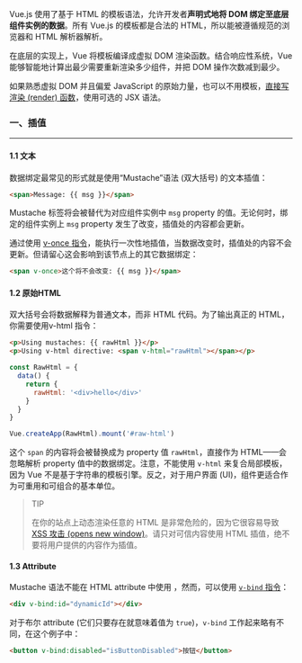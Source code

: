 Vue.js 使用了基于 HTML 的模板语法，允许开发者**声明式地将 DOM 绑定至底层组件实例的数据**。所有 Vue.js 的模板都是合法的 HTML，所以能被遵循规范的浏览器和 HTML 解析器解析。

在底层的实现上，Vue 将模板编译成虚拟 DOM 渲染函数。结合响应性系统，Vue 能够智能地计算出最少需要重新渲染多少组件，并把 DOM 操作次数减到最少。

如果熟悉虚拟 DOM 并且偏爱 JavaScript 的原始力量，也可以不用模板，[直接写渲染 (render) 函数](https://www.javascriptc.com/vue3js/guide/render-function.html)，使用可选的 JSX 语法。



### 一、插值

---

#### 1.1 文本

数据绑定最常见的形式就是使用“Mustache”语法 (双大括号) 的文本插值：

```html
<span>Message: {{ msg }}</span>
```

Mustache 标签将会被替代为对应组件实例中 `msg` property 的值。无论何时，绑定的组件实例上 `msg` property 发生了改变，插值处的内容都会更新。

通过使用 [v-once 指令](https://www.javascriptc.com/vue3js/api/directives.html#v-once)，能执行一次性地插值，当数据改变时，插值处的内容不会更新。但请留心这会影响到该节点上的其它数据绑定：

```html
<span v-once>这个将不会改变: {{ msg }}</span>
```

#### 1.2 原始HTML

双大括号会将数据解释为普通文本，而非 HTML 代码。为了输出真正的 HTML，你需要使用v-html 指令：

```html
<p>Using mustaches: {{ rawHtml }}</p>
<p>Using v-html directive: <span v-html="rawHtml"></span></p>
```

```js
const RawHtml = {
  data() {
    return {
      rawHtml: '<div>hello</div>'
    }
  }
}

Vue.createApp(RawHtml).mount('#raw-html')
```

这个 `span` 的内容将会被替换成为 property 值 `rawHtml`，直接作为 HTML——会忽略解析 property 值中的数据绑定。注意，不能使用 `v-html` 来复合局部模板，因为 Vue 不是基于字符串的模板引擎。反之，对于用户界面 (UI)，组件更适合作为可重用和可组合的基本单位。

>TIP
>
>在你的站点上动态渲染任意的 HTML 是非常危险的，因为它很容易导致 [XSS 攻击 (opens new window)](https://en.wikipedia.org/wiki/Cross-site_scripting)。请只对可信内容使用 HTML 插值，绝不要将用户提供的内容作为插值。

#### 1.3 Attribute

Mustache 语法不能在 HTML attribute 中使用 ，然而，可以使用 [`v-bind` 指令](https://www.javascriptc.com/vue3js/api/directives.html#v-bind)：

```html
<div v-bind:id="dynamicId"></div>
```

对于布尔 attribute (它们只要存在就意味着值为 `true`)，`v-bind` 工作起来略有不同，在这个例子中：

```html
<button v-bind:disabled="isButtonDisabled">按钮</button>
```





























